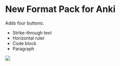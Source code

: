 # New Format Pack for Anki

Adds four buttons:

- Strike-through text
- Horizontal ruler
- Code block
- Paragraph

![](https://i.ibb.co/WHp4mkD/Screenshot-2021-07-13-at-12-02-48.png)
